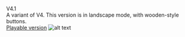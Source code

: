 V4.1  
A variant of V4.
This version is in landscape mode, with wooden-style buttons.<br/>
[Playable version](http://version-four-landscape.s3-website-us-east-1.amazonaws.com/)
![alt text](https://github.com/RussiSunni/v4.1/blob/master/Screenshots/v4.1.gif "Gif showing gameplay")
